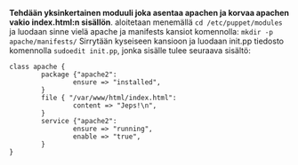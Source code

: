 **Tehdään yksinkertainen moduuli joka asentaa apachen ja
korvaa apachen vakio index.html:n sisällön**.
aloitetaan menemällä `cd /etc/puppet/modules` ja luodaan sinne vielä
apache ja manifests kansiot komennolla:
`mkdir -p apache/manifests/`
Sirrytään kyseiseen kansioon ja luodaan init.pp tiedosto
komennolla `sudoedit init.pp`, jonka sisälle tulee seuraava
sisältö:
```
class apache {
        package {"apache2":
                ensure => "installed",
        }
        file { "/var/www/html/index.html":
                content => "Jeps!\n",
        }
        service {"apache2":
                ensure => "running",
                enable => "true",
        }
}
```
 
